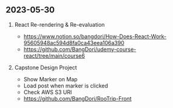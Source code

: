 ## 2023-05-30

1. React Re-rendering & Re-evaluation
   - https://www.notion.so/bangdori/How-Does-React-Work-95605948ac594d8fa0ca43eea106a390
   - https://github.com/BangDori/udemy-course-react/tree/main/course6

2. Capstone Design Project
   - Show Marker on Map
   - Load post when marker is clicked
   - Check AWS S3 URl
   - https://github.com/BangDori/RooTrip-Front
